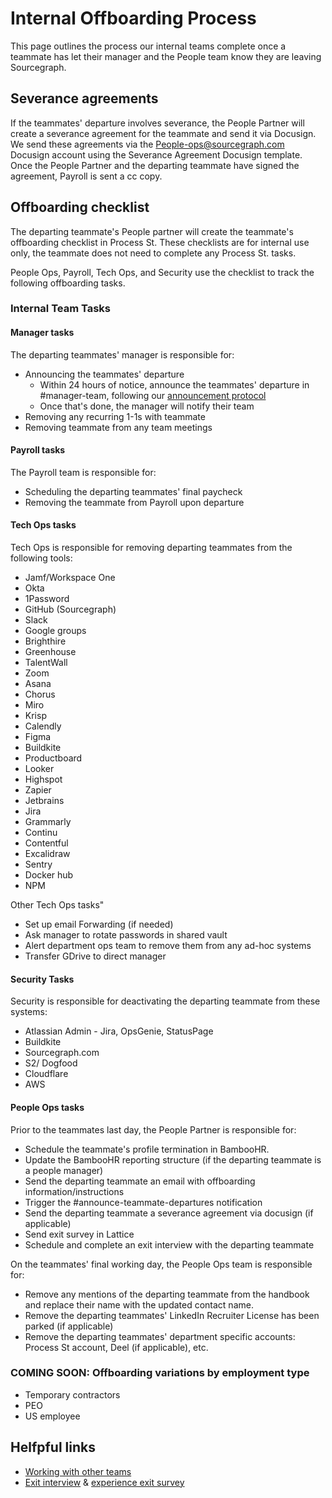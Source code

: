 # Internal Offboarding Process

This page outlines the process our internal teams complete once a teammate has let their manager and the People team know they are leaving Sourcegraph.

## Severance agreements

If the teammates' departure involves severance, the People Partner will create a severance agreement for the teammate and send it via Docusign.
We send these agreements via the People-ops@sourcegraph.com Docusign account using the Severance Agreement Docusign template. Once the People Partner and the departing teammate have signed the agreement, Payroll is sent a cc copy.

## Offboarding checklist

The departing teammate's People partner will create the teammate's offboarding checklist in Process St. These checklists are for internal use only, the teammate does not need to complete any Process St. tasks.

People Ops, Payroll, Tech Ops, and Security use the checklist to track the following offboarding tasks.

### Internal Team Tasks

#### Manager tasks

The departing teammates' manager is responsible for:
- Announcing the teammates' departure
  - Within 24 hours of notice, announce the teammates' departure in #manager-team, following our [announcement protocol](../../../../company-info-and-process/communication/announcements.md#departures)
  - Once that's done, the manager will notify their team
- Removing any recurring 1-1s with teammate
- Removing teammate from any team meetings

#### Payroll tasks

The Payroll team is responsible for:
- Scheduling the departing teammates' final paycheck 
- Removing the teammate from Payroll upon departure

#### Tech Ops tasks

Tech Ops is responsible for removing departing teammates from the following tools:
- Jamf/Workspace One
- Okta
- 1Password
- GitHub (Sourcegraph)
- Slack
- Google groups
- Brighthire
- Greenhouse
- TalentWall
- Zoom
- Asana
- Chorus
- Miro
- Krisp
- Calendly
- Figma
- Buildkite
- Productboard
- Looker
- Highspot
- Zapier
- Jetbrains
- Jira
- Grammarly
- Continu
- Contentful
- Excalidraw
- Sentry
- Docker hub
- NPM

Other Tech Ops tasks"
- Set up email Forwarding (if needed)
- Ask manager to rotate passwords in shared vault
- Alert department ops team to remove them from any ad-hoc systems
- Transfer GDrive to direct manager

#### Security Tasks

Security is responsible for deactivating the departing teammate from these systems:
- Atlassian Admin - Jira, OpsGenie, StatusPage
- Buildkite
- Sourcegraph.com
- S2/ Dogfood
- Cloudflare
- AWS

#### People Ops tasks

Prior to the teammates last day, the People Partner is responsible for:

- Schedule the teammate's profile termination in BambooHR.
- Update the BambooHR reporting structure (if the departing teammate is a people manager)
- Send the departing teammate an email with offboarding information/instructions
- Trigger the #announce-teammate-departures notification
- Send the departing teammate a severance agreement via docusign (if applicable)
- Send exit survey in Lattice
- Schedule and complete an exit interview with the departing teammate

On the teammates' final working day, the People Ops team is responsible for:
- Remove any mentions of the departing teammate from the handbook and replace their name with the updated contact name.
- Remove the departing teammates' LinkedIn Recruiter License has been parked (if applicable)
- Remove the departing teammates' department specific accounts: Process St account, Deel (if applicable), etc.

### COMING SOON: Offboarding variations by employment type

- Temporary contractors
- PEO
- US employee

## Helfpful links

- [Working with other teams](working-with-other-teams.md)
- [Exit interview](../process/leaving.md#exit-interviews) & [experience exit survey](../process/teammate-sentiment/exit-survey.md)
